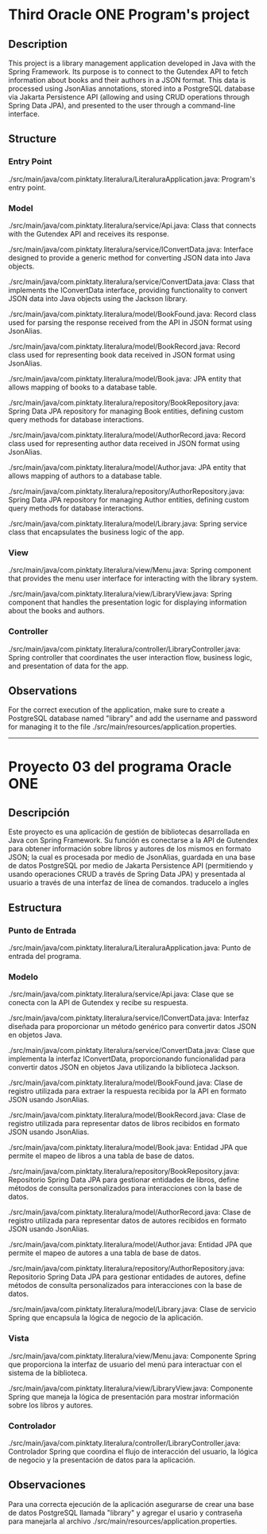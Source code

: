 # Third Oracle ONE Program's project

## Description

This project is a library management application developed in Java with the Spring Framework. 
Its purpose is to connect to the Gutendex API to fetch information about books and their authors in a JSON format. This data is processed using JsonAlias annotations, stored into a PostgreSQL database via Jakarta Persistence API (allowing and using CRUD operations through Spring Data JPA), and presented to the user through a command-line interface.

## Structure

### Entry Point
./src/main/java/com.pinktaty.literalura/LiteraluraApplication.java: Program's entry point.

### Model
./src/main/java/com.pinktaty.literalura/service/Api.java: Class that connects with the Gutendex API and receives its response.

./src/main/java/com.pinktaty.literalura/service/IConvertData.java: Interface designed to provide a generic method for converting JSON data into Java objects.

./src/main/java/com.pinktaty.literalura/service/ConvertData.java: Class that implements the IConvertData interface, providing functionality to convert JSON data into Java objects using the Jackson library.

./src/main/java/com.pinktaty.literalura/model/BookFound.java: Record class used for parsing the response received from the API in JSON format using JsonAlias.

./src/main/java/com.pinktaty.literalura/model/BookRecord.java: Record class used for representing book data received in JSON format using JsonAlias.

./src/main/java/com.pinktaty.literalura/model/Book.java: JPA entity that allows mapping of books to a database table.

./src/main/java/com.pinktaty.literalura/repository/BookRepository.java: Spring Data JPA repository for managing Book entities, defining custom query methods for database interactions.

./src/main/java/com.pinktaty.literalura/model/AuthorRecord.java: Record class used for representing author data received in JSON format using JsonAlias.

./src/main/java/com.pinktaty.literalura/model/Author.java: JPA entity that allows mapping of authors to a database table.

./src/main/java/com.pinktaty.literalura/repository/AuthorRepository.java: Spring Data JPA repository for managing Author entities, defining custom query methods for database interactions.

./src/main/java/com.pinktaty.literalura/model/Library.java: Spring service class that encapsulates the business logic of the app.

### View
./src/main/java/com.pinktaty.literalura/view/Menu.java: Spring component that provides the menu user interface for interacting with the library system.

./src/main/java/com.pinktaty.literalura/view/LibraryView.java: Spring component that handles the presentation logic for displaying information about the books and authors.

### Controller
./src/main/java/com.pinktaty.literalura/controller/LibraryController.java: Spring controller that coordinates the user interaction flow, business logic, and presentation of data for the app.

## Observations

For the correct execution of the application, make sure to create a PostgreSQL database named "library" and add the username and password for managing it to the file ./src/main/resources/application.properties.

* * *

# Proyecto 03 del programa Oracle ONE

## Descripción

Este proyecto es una aplicación de gestión de bibliotecas desarrollada en Java con Spring Framework. 
Su función es conectarse a la API de Gutendex para obtener información sobre libros y autores de los mismos en formato JSON; la cual es procesada por medio de JsonAlias, guardada en una base de datos PostgreSQL por medio de Jakarta Persistence API (permitiendo y usando operaciones CRUD a través de Spring Data JPA) y presentada al usuario a través de una interfaz de línea de comandos. traducelo a ingles

## Estructura

### Punto de Entrada
./src/main/java/com.pinktaty.literalura/LiteraluraApplication.java: Punto de entrada del programa.

### Modelo
./src/main/java/com.pinktaty.literalura/service/Api.java: Clase que se conecta con la API de Gutendex y recibe su respuesta.

./src/main/java/com.pinktaty.literalura/service/IConvertData.java: Interfaz diseñada para proporcionar un método genérico para convertir datos JSON en objetos Java.

./src/main/java/com.pinktaty.literalura/service/ConvertData.java: Clase que implementa la interfaz IConvertData, proporcionando funcionalidad para convertir datos JSON en objetos Java utilizando la biblioteca Jackson.

./src/main/java/com.pinktaty.literalura/model/BookFound.java: Clase de registro utilizada para extraer la respuesta recibida por la API en formato JSON usando JsonAlias.

./src/main/java/com.pinktaty.literalura/model/BookRecord.java: Clase de registro utilizada para representar datos de libros recibidos en formato JSON usando JsonAlias.

./src/main/java/com.pinktaty.literalura/model/Book.java: Entidad JPA que permite el mapeo de libros a una tabla de base de datos.

./src/main/java/com.pinktaty.literalura/repository/BookRepository.java: Repositorio Spring Data JPA para gestionar entidades de libros, define métodos de consulta personalizados para interacciones con la base de datos.

./src/main/java/com.pinktaty.literalura/model/AuthorRecord.java: Clase de registro utilizada para representar datos de autores recibidos en formato JSON usando JsonAlias.

./src/main/java/com.pinktaty.literalura/model/Author.java: Entidad JPA que permite el mapeo de autores a una tabla de base de datos.

./src/main/java/com.pinktaty.literalura/repository/AuthorRepository.java: Repositorio Spring Data JPA para gestionar entidades de autores, define métodos de consulta personalizados para interacciones con la base de datos.

./src/main/java/com.pinktaty.literalura/model/Library.java: Clase de servicio Spring que encapsula la lógica de negocio de la aplicación.

### Vista
./src/main/java/com.pinktaty.literalura/view/Menu.java: Componente Spring que proporciona la interfaz de usuario del menú para interactuar con el sistema de la biblioteca.

./src/main/java/com.pinktaty.literalura/view/LibraryView.java: Componente Spring que maneja la lógica de presentación para mostrar información sobre los libros y autores.

### Controlador
./src/main/java/com.pinktaty.literalura/controller/LibraryController.java: Controlador Spring que coordina el flujo de interacción del usuario, la lógica de negocio y la presentación de datos para la aplicación.

## Observaciones

Para una correcta ejecución de la aplicación asegurarse de crear una base de datos PostgreSQL llamada "library" y agregar el usario y contraseña para manejarla al archivo ./src/main/resources/application.properties.
